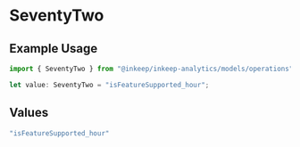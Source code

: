 # SeventyTwo

## Example Usage

```typescript
import { SeventyTwo } from "@inkeep/inkeep-analytics/models/operations";

let value: SeventyTwo = "isFeatureSupported_hour";
```

## Values

```typescript
"isFeatureSupported_hour"
```